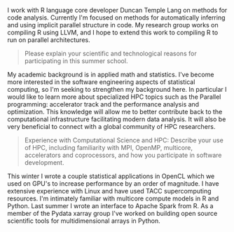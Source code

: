 I work with R language core developer Duncan Temple Lang on methods for
code analysis. Currently I'm focused on methods for automatically inferring
and using implicit parallel structure in code. My research group works on
compiling R using LLVM, and I hope to extend this work to compiling R to
run on parallel architectures.

> Please explain your scientific and technological reasons for participating
> in this summer school.

My academic background is in applied math and statistics. I've become more
interested in the software engineering aspects of statistical computing, so
I'm seeking to strengthen my background here.  In particular I would like
to learn more about specialized HPC topics such as the Parallel
programming: accelerator track and the performance analysis and
optimization.  This knowledge will allow me to better contribute back to
the computational infrastructure facilitating modern data analysis.  It
will also be very beneficial to connect with a global community of HPC
researchers.

> Experience with Computational Science and HPC: Describe your use of HPC,
> including familiarity with MPI, OpenMP, multicore, accelerators and
> coprocessors, and how you participate in software development.

This winter I wrote a couple statistical applications in OpenCL which we
used on GPU's to increase performance by an order of magnitude. I have
extensive experience with Linux and have used TACC supercomputing
resources. I'm intimately familiar with multicore compute models in R and
Python. Last summer I wrote an interface to Apache Spark from R.  As a
member of the Pydata xarray group I've worked on building open source
scientific tools for multidimensional arrays in Python.

